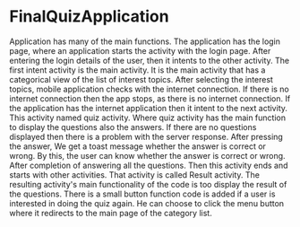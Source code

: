 # FinalQuizApplication


Application has many of the main functions. The application has the login page,
where an application starts the activity with the login page. After entering the
login details of the user, then it intents to the other activity. The first intent
activity is the main activity. It is the main activity that has a categorical view of
the list of interest topics. After selecting the interest topics, mobile application
checks with the internet connection. If there is no internet connection then the
app stops, as there is no internet connection. If the application has the internet
application then it intent to the next activity. This activity named quiz activity.
Where quiz activity has the main function to display the questions also the
answers. If there are no questions displayed then there is a problem with the
server response. After pressing the answer, We get a toast message whether the
answer is correct or wrong. By this, the user can know whether the answer is
correct or wrong. After completion of answering all the questions. Then this
activity ends and starts with other activities. That activity is called Result
activity. The resulting activity's main functionality of the code is too display
the result of the questions. There is a small button function code is added if
a user is interested in doing the quiz again. He can choose to click the menu
button where it redirects to the main page of the category list.

